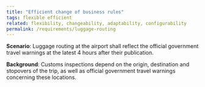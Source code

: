 ```yaml
---
title: "Efficient change of business rules"
tags: flexible efficient
related: flexibility, changeability, adaptability, configurability 
permalink: /requirements/luggage-routing
---
```


<div class="quality-requirement" markdown="1">

**Scenario**: Luggage routing at the airport shall reflect the official government travel warnings at the latest 4 hours after their publication.

**Background**: Customs inspections depend on the origin, destination and stopovers of the trip, as well as official government travel warnings concerning these locations.
</div><br>







